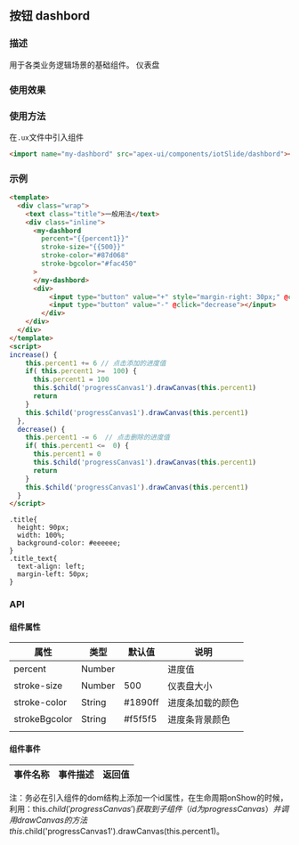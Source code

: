 ## 按钮 dashbord

### 描述

用于各类业务逻辑场景的基础组件。
仪表盘

### 使用效果


### 使用方法

在`.ux`文件中引入组件

```html
<import name="my-dashbord" src="apex-ui/components/iotSlide/dashbord"></import>
```

### 示例

```html
<template>
  <div class="wrap">
    <text class="title">一般用法</text>
    <div class="inline">
      <my-dashbord 
        percent="{{percent1}}"  
        stroke-size="{{500}}"  
        stroke-color="#87d068" 
        stroke-bgcolor="#fac450"
      >
      </my-dashbord>
      <div>
          <input type="button" value="+" style="margin-right: 30px;" @click="increase"></input>
          <input type="button" value="-" @click="decrease"></input>
        </div>
    </div>
  </div>
</template>
<script>
increase() {
    this.percent1 += 6 // 点击添加的进度值
    if( this.percent1 >=  100) {
      this.percent1 = 100
      this.$child('progressCanvas1').drawCanvas(this.percent1)
      return
    }
    this.$child('progressCanvas1').drawCanvas(this.percent1)
  },
  decrease() {
    this.percent1 -= 6  // 点击删除的进度值
    if( this.percent1 <=  0) {
      this.percent1 = 0
      this.$child('progressCanvas1').drawCanvas(this.percent1)
      return
    }
    this.$child('progressCanvas1').drawCanvas(this.percent1)
  }
</script>
```

```less
.title{
  height: 90px;
  width: 100%;
  background-color: #eeeeee;
}
.title_text{
  text-align: left;
  margin-left: 50px;
}
```

### API

#### 组件属性

| 属性          | 类型     | 默认值     | 说明                                                         |
| --------      | -------  | -------   | ------------------------------------------------------------ |
| percent       | Number   |           | 进度值
| stroke-size   | Number   | 500       | 仪表盘大小                          |
| stroke-color  | String   | #1890ff   | 进度条加载的颜色                                           |
| strokeBgcolor | String   | #f5f5f5   | 进度条背景颜色                                              |
                          |

#### 组件事件

| 事件名称 | 事件描述 | 返回值 |
| -------- | -------- | ------ |
注：务必在引入组件的dom结构上添加一个id属性，在生命周期onShow的时候，
    利用：this.$child('progressCanvas')获取到子组件（id为progressCanvas）并调用drawCanvas的方法
    this.$child('progressCanvas1').drawCanvas(this.percent1)。
